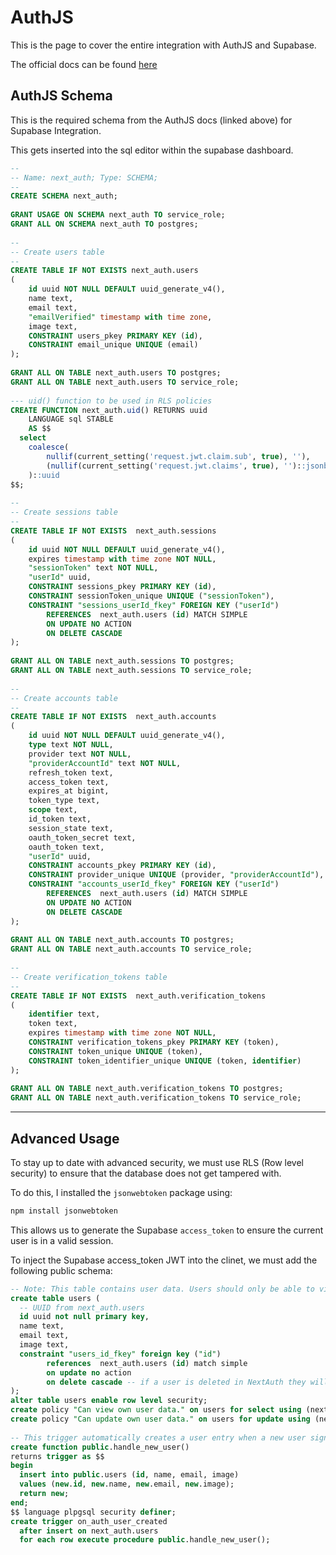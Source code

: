 # AuthJS
This is the page to cover the entire integration with AuthJS and Supabase.

The official docs can be found [here](https://authjs.dev/getting-started/adapters/supabase)

## AuthJS Schema
This is the required schema from the AuthJS docs (linked above) for Supabase Integration.

This gets inserted into the sql editor within the supabase dashboard.

```sql
--
-- Name: next_auth; Type: SCHEMA;
--
CREATE SCHEMA next_auth;
 
GRANT USAGE ON SCHEMA next_auth TO service_role;
GRANT ALL ON SCHEMA next_auth TO postgres;
 
--
-- Create users table
--
CREATE TABLE IF NOT EXISTS next_auth.users
(
    id uuid NOT NULL DEFAULT uuid_generate_v4(),
    name text,
    email text,
    "emailVerified" timestamp with time zone,
    image text,
    CONSTRAINT users_pkey PRIMARY KEY (id),
    CONSTRAINT email_unique UNIQUE (email)
);
 
GRANT ALL ON TABLE next_auth.users TO postgres;
GRANT ALL ON TABLE next_auth.users TO service_role;
 
--- uid() function to be used in RLS policies
CREATE FUNCTION next_auth.uid() RETURNS uuid
    LANGUAGE sql STABLE
    AS $$
  select
  	coalesce(
		nullif(current_setting('request.jwt.claim.sub', true), ''),
		(nullif(current_setting('request.jwt.claims', true), '')::jsonb ->> 'sub')
	)::uuid
$$;
 
--
-- Create sessions table
--
CREATE TABLE IF NOT EXISTS  next_auth.sessions
(
    id uuid NOT NULL DEFAULT uuid_generate_v4(),
    expires timestamp with time zone NOT NULL,
    "sessionToken" text NOT NULL,
    "userId" uuid,
    CONSTRAINT sessions_pkey PRIMARY KEY (id),
    CONSTRAINT sessionToken_unique UNIQUE ("sessionToken"),
    CONSTRAINT "sessions_userId_fkey" FOREIGN KEY ("userId")
        REFERENCES  next_auth.users (id) MATCH SIMPLE
        ON UPDATE NO ACTION
        ON DELETE CASCADE
);
 
GRANT ALL ON TABLE next_auth.sessions TO postgres;
GRANT ALL ON TABLE next_auth.sessions TO service_role;
 
--
-- Create accounts table
--
CREATE TABLE IF NOT EXISTS  next_auth.accounts
(
    id uuid NOT NULL DEFAULT uuid_generate_v4(),
    type text NOT NULL,
    provider text NOT NULL,
    "providerAccountId" text NOT NULL,
    refresh_token text,
    access_token text,
    expires_at bigint,
    token_type text,
    scope text,
    id_token text,
    session_state text,
    oauth_token_secret text,
    oauth_token text,
    "userId" uuid,
    CONSTRAINT accounts_pkey PRIMARY KEY (id),
    CONSTRAINT provider_unique UNIQUE (provider, "providerAccountId"),
    CONSTRAINT "accounts_userId_fkey" FOREIGN KEY ("userId")
        REFERENCES  next_auth.users (id) MATCH SIMPLE
        ON UPDATE NO ACTION
        ON DELETE CASCADE
);
 
GRANT ALL ON TABLE next_auth.accounts TO postgres;
GRANT ALL ON TABLE next_auth.accounts TO service_role;
 
--
-- Create verification_tokens table
--
CREATE TABLE IF NOT EXISTS  next_auth.verification_tokens
(
    identifier text,
    token text,
    expires timestamp with time zone NOT NULL,
    CONSTRAINT verification_tokens_pkey PRIMARY KEY (token),
    CONSTRAINT token_unique UNIQUE (token),
    CONSTRAINT token_identifier_unique UNIQUE (token, identifier)
);
 
GRANT ALL ON TABLE next_auth.verification_tokens TO postgres;
GRANT ALL ON TABLE next_auth.verification_tokens TO service_role;
```

---

## Advanced Usage

To stay up to date with advanced security, we must use RLS (Row level security) to ensure that the database does not get tampered with.

To do this, I installed the `jsonwebtoken` package using:
```sh
npm install jsonwebtoken
```

This allows us to generate the Supabase `access_token` to ensure the current user is in a valid session.

To inject the Supabase access_token JWT into the clinet, we must add the following public schema:
```sql
-- Note: This table contains user data. Users should only be able to view and update their own data.
create table users (
  -- UUID from next_auth.users
  id uuid not null primary key,
  name text,
  email text,
  image text,
  constraint "users_id_fkey" foreign key ("id")
        references  next_auth.users (id) match simple
        on update no action
        on delete cascade -- if a user is deleted in NextAuth they will also be deleted in our public table.
);
alter table users enable row level security;
create policy "Can view own user data." on users for select using (next_auth.uid() = id);
create policy "Can update own user data." on users for update using (next_auth.uid() = id);
 
-- This trigger automatically creates a user entry when a new user signs up via NextAuth.
create function public.handle_new_user()
returns trigger as $$
begin
  insert into public.users (id, name, email, image)
  values (new.id, new.name, new.email, new.image);
  return new;
end;
$$ language plpgsql security definer;
create trigger on_auth_user_created
  after insert on next_auth.users
  for each row execute procedure public.handle_new_user();
```